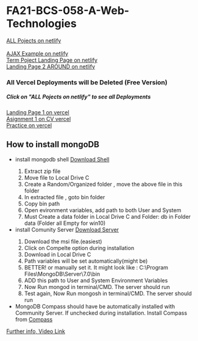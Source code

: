 ﻿# FA21-BCS-058-A-Web-Technologies

<a href="https://all-in-one-projects.netlify.app/" target="_blank">ALL Pojects on netlify</a>
<br/><br/>
<a href="https://ajax-exammple.netlify.app/" target="_blank">AJAX Example on netlify</a>
<br/>
<a href="https://65f22d96bacbc840ada0edcd--termproject-landing-page.netlify.app/" target="_blank">Term Poject Landing Page on netlify</a>
<br/>
<a href="https://main--vermillion-alpaca-fbf450.netlify.app/" target="_blank">Landing Page 2 AROUND on netlify</a>
<br/>
<h3>All Vercel Deployments will be Deleted (Free Version)</h3>
<h5>Click on "ALL Pojects on netlify" to see all Deployments</h5>
<a href="https://fa-21-bcs-058-a-web-technologies-zpcs.vercel.app/" target="_blank">Landing Page 1 on vercel</a>
<br/>
<a href="https://fa-21-bcs-058-a-web-technologies-9xet.vercel.app/" target="_blank">Asignment 1 on CV vercel</a>
<br/>
<a href="https://fa-21-bcs-058-a-web-technologies.vercel.app/" target="_blank">Practice on vercel</a>

<h2>How  to install mongoDB</h2>
<ul>
  <li>install mongodb shell <a href="https://www.mongodb.com/try/download/shell">Download Shell</a></li>
  <ol>
    <li>Extract zip file</li>
  <li>Move file to Local Drive C </li>
  <li>Create a Random/Organized folder , move the above file in this folder</li>
  <li>In extracted file , goto bin folder</li>
  <li>Copy bin path</li>
  <li>Open evironment variables, add path to both User and System</li>
  <li>Must Create a data folder in Local Drive C and Folder: db in Folder data (Folder all Empty for win10)</li>
  </ol>
  <li>install Comunity Server  <a href="https://www.mongodb.com/try/download/community">Download Server</a> </li>
  <ol>
    <li>Download the msi file.(easiest)</li>
    <li>Click on Compelte option during installation</li>
    <li>Download in Local Drive C</li>
    <li>Path variables will be set automatically(might be)</li>
    <li>BETTER! or manually set it. It might look like : C:\Program Files\MongoDB\Server\7.0\bin</li>
    <li>ADD this path to User and System Environment Variables</li>
    <li>Now Run mongod in terminal/CMD. The server should run</li>
    <li>Test again, Now Run mongosh in terminal/CMD. The server should run</li>
  </ol>

  <li>MongoDB Compass should have be automatically installed with Community Server. If unchecked during installation. Install Compass from <a href="https://www.mongodb.com/try/download/compass">Compass</a> </li>
</ul>
<a href="https://www.youtube.com/watch?v=gB6WLkSrtJk">Further info, Video Link</a>
